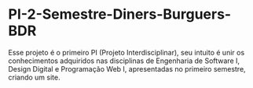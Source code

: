 # PI-2-Semestre-Diners-Burguers-BDR
Esse projeto é o primeiro PI (Projeto Interdisciplinar), seu intuito é unir os conhecimentos adquiridos nas disciplinas de Engenharia de Software I, Design Digital e Programação Web I, apresentadas no primeiro semestre, criando um site.
